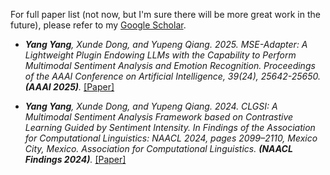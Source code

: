 For full paper list (not now, but I'm sure there will be more great work in the future), please refer to my [Google Scholar](https://scholar.google.com/citations?user=ueMAa5wAAAAJ&hl=zh-CN).


- *<strong><strong>Yang Yang</strong></strong>, Xunde Dong, and Yupeng Qiang. 2025. MSE-Adapter: A Lightweight Plugin Endowing LLMs with the Capability to Perform Multimodal Sentiment Analysis and Emotion Recognition. Proceedings of the AAAI Conference on Artificial Intelligence, 39(24), 25642-25650. <strong><strong>(AAAI 2025)</strong></strong>.* [[Paper]](https://ojs.aaai.org/index.php/AAAI/article/download/34755/36910)

- *<strong><strong>Yang Yang</strong></strong>, Xunde Dong, and Yupeng Qiang. 2024. CLGSI: A Multimodal Sentiment Analysis Framework based on Contrastive Learning Guided by Sentiment Intensity. In Findings of the Association for Computational Linguistics: NAACL 2024, pages 2099–2110, Mexico City, Mexico. Association for Computational Linguistics. <strong><strong>(NAACL Findings 2024)</strong></strong>.* [[Paper]](https://aclanthology.org/2024.findings-naacl.135.pdf)